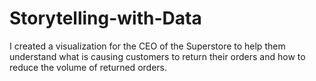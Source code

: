 # Storytelling-with-Data
I created a visualization for the CEO of the Superstore to help them understand what is causing customers to return their orders and how to reduce the volume of returned orders. 
